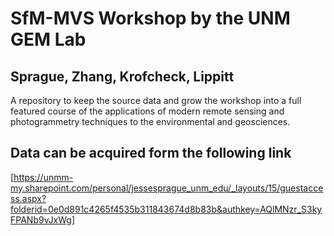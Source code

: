 # SfM-MVS Workshop by the UNM GEM Lab
## Sprague, Zhang, Krofcheck,  Lippitt

A repository to keep the source data and grow the workshop into a full featured course of the applications of modern remote sensing and photogrammetry techniques to the environmental and geosciences. 


## Data can be acquired form the following link

[https://unmm-my.sharepoint.com/personal/jessesprague_unm_edu/_layouts/15/guestaccess.aspx?folderid=0e0d891c4265f4535b311843674d8b83b&authkey=AQlMNzr_S3kyFPANb9vJxWg]

